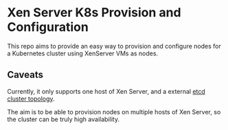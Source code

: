 # Xen Server K8s Provision and Configuration

This repo aims to provide an easy way to provision and
configure nodes for a Kubernetes cluster using XenServer
VMs as nodes.

## Caveats

Currently, it only supports one host of Xen Server, and
a external 
[etcd cluster topology](https://kubernetes.io/docs/setup/production-environment/tools/kubeadm/ha-topology/).

The aim is to be able to provision nodes on multiple hosts of Xen Server,
so the cluster can be truly high availability.